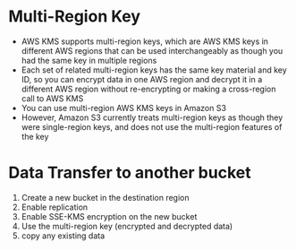 
# Multi-Region Key
- AWS KMS supports multi-region keys, which are AWS KMS keys in different AWS regions that can be used interchangeably
  as though you had the same key in multiple regions
- Each set of related multi-region keys has the same key material and key ID, so you can encrypt data in one AWS region 
  and decrypt it in a different AWS region without re-encrypting or making a cross-region call to AWS KMS
- You can use multi-region AWS KMS keys in Amazon S3
- However, Amazon S3 currently treats multi-region keys as though they were single-region keys, and does not use the 
  multi-region features of the key
# Data Transfer to another bucket
1. Create a new bucket in the destination region
2. Enable replication
3. Enable SSE-KMS encryption on the new bucket
4. Use the multi-region key (encrypted and decrypted data)
5. copy any existing data